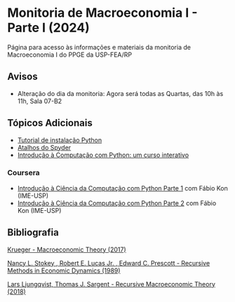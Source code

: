 # Monitoria de Macroeconomia I - Parte I (2024)
Página para acesso às informações e materiais da monitoria de Macroeconomia I do PPGE da USP-FEA/RP

## Avisos
- Alteração do dia da monitoria: Agora será todas as Quartas, das 10h às 11h, Sala 07-B2

## Tópicos Adicionais

- [Tutorial de instalação Python](https://github.com/lucisou/Monitoria-Macro1/blob/main/Tutorial-Instalacao-Python.pdf)
- [Atalhos do Spyder](https://github.com/lucisou/Monitoria-Macro1/blob/main/SpyderKeyboardShortcutsEditor.pdf)
- [Introdução à Computação com Python: um curso interativo](https://panda.ime.usp.br/cc110/static/cc110/index.html)

### Coursera
- [Introdução à Ciência da Computação com Python Parte 1](https://www.coursera.org/learn/ciencia-computacao-python-conceitos) com Fábio Kon (IME-USP)
- [Introdução à Ciência da Computação com Python Parte 2](https://www.coursera.org/learn/ciencia-computacao-python-conceitos-2) com Fábio Kon (IME-USP)

## Bibliografia

[Krueger - Macroeconomic Theory (2017)](https://github.com/lucisou/Monitoria-Macro1/raw/main/Krueger%20(2017).pdf)

[Nancy L. Stokey , Robert E. Lucas Jr. , Edward C. Prescott - Recursive Methods in Economic Dynamics (1989)](https://github.com/lucisou/Monitoria-Macro1/raw/main/Nancy%20L.%20Stokey%20%2C%20Robert%20E.%20Lucas%20Jr.%20%2C%20Edward%20C.%20Prescott%20-%20Recursive%20Methods%20in%20Economic%20Dynamics.pdf)

[Lars Ljungqvist, Thomas J. Sargent - Recursive Macroeconomic Theory (2018)](https://github.com/lucisou/Monitoria-Macro1/raw/main/Lars%20Ljungqvist%2C%20Thomas%20J.%20Sargent%20-%20Recursive%20Macroeconomic%20Theory-The%20MIT%20Press%20(2018).pdf)
